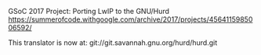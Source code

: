 GSoC 2017 Project: Porting LwIP to the GNU/Hurd
https://summerofcode.withgoogle.com/archive/2017/projects/4564115985006592/

This translator is now at:
git://git.savannah.gnu.org/hurd/hurd.git
